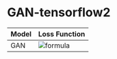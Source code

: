 # GAN-tensorflow2  

|Model|Loss Function|
|--|--|
|GAN|![formula](https://render.githubusercontent.com/render/math?math=E_x[log(D(x))]%2bE_z[log(D(G(x)))])|
